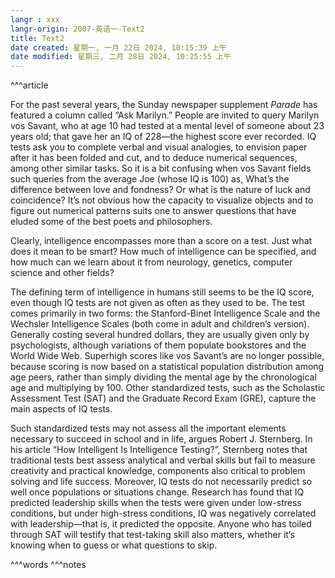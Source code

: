```yaml
---
langr : xxx
langr-origin: 2007-英语一-Text2
title: Text2
date created: 星期一, 一月 22日 2024, 10:15:39 上午
date modified: 星期三, 二月 28日 2024, 10:25:55 上午
---
```


^^^article

For the past several years, the Sunday newspaper supplement _Parade_ has featured a column called “Ask Marilyn.” People are invited to query Marilyn vos Savant, who at age 10 had tested at a mental level of someone about 23 years old; that gave her an IQ of 228—the highest score ever recorded. IQ tests ask you to complete verbal and visual analogies, to envision paper after it has been folded and cut, and to deduce numerical sequences, among other similar tasks. So it is a bit confusing when vos Savant fields such queries from the average Joe (whose IQ is 100) as, What’s the difference between love and fondness? Or what is the nature of luck and coincidence? It’s not obvious how the capacity to visualize objects and to figure out numerical patterns suits one to answer questions that have eluded some of the best poets and philosophers.

Clearly, intelligence encompasses more than a score on a test. Just what does it mean to be smart? How much of intelligence can be specified, and how much can we learn about it from neurology, genetics, computer science and other fields?

The defining term of intelligence in humans still seems to be the IQ score, even though IQ tests are not given as often as they used to be. The test comes primarily in two forms: the Stanford-Binet Intelligence Scale and the Wechsler Intelligence Scales (both come in adult and children’s version). Generally costing several hundred dollars, they are usually given only by psychologists, although variations of them populate bookstores and the World Wide Web. Superhigh scores like vos Savant’s are no longer possible, because scoring is now based on a statistical population distribution among age peers, rather than simply dividing the mental age by the chronological age and multiplying by 100. Other standardized tests, such as the Scholastic Assessment Test (SAT) and the Graduate Record Exam (GRE), capture the main aspects of IQ tests.

Such standardized tests may not assess all the important elements necessary to succeed in school and in life, argues Robert J. Sternberg. In his article “How Intelligent Is Intelligence Testing?”, Sternberg notes that traditional tests best assess analytical and verbal skills but fail to measure creativity and practical knowledge, components also critical to problem solving and life success. Moreover, IQ tests do not necessarily predict so well once populations or situations change. Research has found that IQ predicted leadership skills when the tests were given under low-stress conditions, but under high-stress conditions, IQ was negatively correlated with leadership—that is, it predicted the opposite. Anyone who has toiled through SAT will testify that test-taking skill also matters, whether it’s knowing when to guess or what questions to skip.




^^^words
^^^notes
